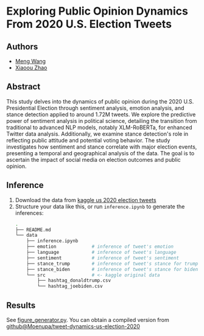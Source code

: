 # Exploring Public Opinion Dynamics From 2020 U.S. Election Tweets

## Authors

- [Meng Wang](github.com/Moenupa)
- [Xiaoou Zhao](github.com/noname512)

## Abstract 

This study delves into the dynamics of public opinion during the 2020 U.S. Presidential Election through sentiment analysis, emotion analysis, and stance detection applied to around 1.72M tweets. We explore the predictive power of sentiment analysis in political science, detailing the transition from traditional to advanced NLP models, notably XLM-RoBERTa, for enhanced Twitter data analysis. Additionally, we examine stance detection's role in reflecting public attitude and potential voting behavior. The study investigates how sentiment and stance correlate with major election events, presenting a temporal and geographical analysis of the data. The goal is to ascertain the impact of social media on election outcomes and public opinion.

## Inference

1. Download the data from [kaggle us 2020 election tweets](https://www.kaggle.com/datasets/manchunhui/us-election-2020-tweets)
2. Structure your data like this, or run `inference.ipynb` to generate the inferences:
    ```sh
    .
    ├── README.md
    └── data
        ├── inference.ipynb
        ├── emotion             # inference of tweet's emotion
        ├── language            # inference of tweet's language
        ├── sentiment           # inference of tweet's sentiment
        ├── stance_trump        # inference of tweet's stance for trump
        ├── stance_biden        # inference of tweet's stance for biden
        └── src                 # <- kaggle original data
            ├── hashtag_donaldtrump.csv
            └── hashtag_joebiden.csv
    ```

## Results

See [figure_generator.py](figure_generator.py). You can obtain a compiled version from [github@Moenupa/tweet-dynamics-us-election-2020](https://github.com/Moenupa/tweet-dynamics-us-election-2020)
   
